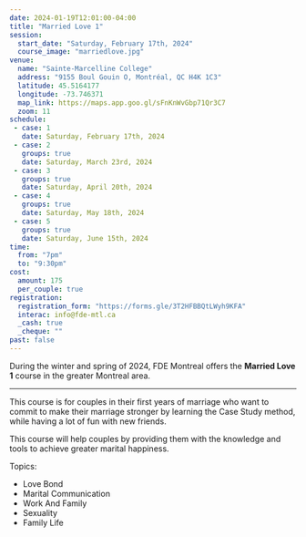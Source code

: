 ```yaml
---
date: 2024-01-19T12:01:00-04:00
title: "Married Love 1"
session:
  start_date: "Saturday, February 17th, 2024"
  course_image: "marriedlove.jpg"
venue:
  name: "Sainte-Marcelline College"
  address: "9155 Boul Gouin O, Montréal, QC H4K 1C3"
  latitude: 45.5164177
  longitude: -73.746371
  map_link: https://maps.app.goo.gl/sFnKnWvGbp71Qr3C7
  zoom: 11
schedule:
 - case: 1
   date: Saturday, February 17th, 2024
 - case: 2
   groups: true
   date: Saturday, March 23rd, 2024
 - case: 3
   groups: true
   date: Saturday, April 20th, 2024
 - case: 4
   groups: true
   date: Saturday, May 18th, 2024
 - case: 5
   groups: true
   date: Saturday, June 15th, 2024
time:
  from: "7pm"
  to: "9:30pm"
cost:
  amount: 175
  per_couple: true
registration:
  registration_form: "https://forms.gle/3T2HFBBQtLWyh9KFA"
  interac: info@fde-mtl.ca
  _cash: true
  _cheque: ""
past: false
---
```


During the winter and spring of 2024, FDE Montreal offers the **Married Love 1** course
in the greater Montreal area.

---

This course is for couples in their first years of marriage who want to commit to make their marriage stronger by learning the Case Study method, while having a lot of fun with new friends.

This course will help couples by providing them with the knowledge and tools to achieve greater marital happiness.

Topics:

* Love Bond
* Marital Communication
* Work And Family
* Sexuality
* Family Life

<!--more-->

